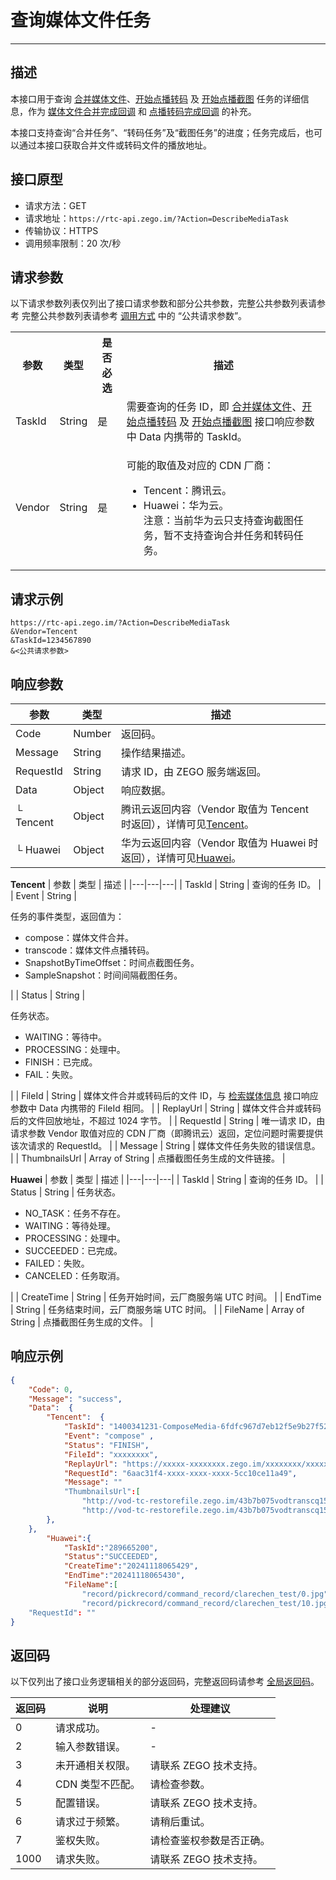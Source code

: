 # 查询媒体文件任务

- - -

## 描述

本接口用于查询 [合并媒体文件](https://doc-zh.zego.im/article/19641)、[开始点播转码](https://doc-zh.zego.im/article/19645) 及 [开始点播截图](https://doc-zh.zego.im/article/21352) 任务的详细信息，作为 [媒体文件合并完成回调](https://doc-zh.zego.im/article/19692) 和 [点播转码完成回调](https://doc-zh.zego.im/article/19694) 的补充。

本接口支持查询“合并任务”、“转码任务”及“截图任务”的进度；任务完成后，也可以通过本接口获取合并文件或转码文件的播放地址。

## 接口原型

- 请求方法：GET
- 请求地址：`https://rtc-api.zego.im/?Action=DescribeMediaTask`
- 传输协议：HTTPS
- 调用频率限制：20 次/秒

## 请求参数

以下请求参数列表仅列出了接口请求参数和部分公共参数，完整公共参数列表请参考 完整公共参数列表请参考 [调用方式](/real-time-video-server/api-reference/accessing-server-apis#公共请求参数) 中的 “公共请求参数”。


<table>
  
<tbody><tr>
<th>参数</th>
<th>类型</th>
<th>是否必选</th>
<th>描述</th>
</tr>
<tr>
<td>TaskId</td>
<td>String</td>
<td>是</td>
<td>需要查询的任务 ID，即 <a href="https://doc-zh.zego.im/article/19641" target="_blank">合并媒体文件</a>、<a href="https://doc-zh.zego.im/article/19645" target="_blank">开始点播转码</a> 及 <a href="https://doc-zh.zego.im/article/21352" target="_blank">开始点播截图</a> 接口响应参数中 Data 内携带的 TaskId。</td>
</tr>
<tr>
<td>Vendor</td>
<td>String</td>
<td>是</td>
<td><p>可能的取值及对应的 CDN 厂商：</p><ul><li>Tencent：腾讯云。<li>Huawei：华为云。</li>
注意：当前华为云只支持查询截图任务，暂不支持查询合并任务和转码任务。</li></ul></td>
</tr>
</tbody></table>


## 请求示例

```
https://rtc-api.zego.im/?Action=DescribeMediaTask
&Vendor=Tencent
&TaskId=1234567890
&<公共请求参数>
```

## 响应参数

| 参数 | 类型 | 描述 |
|---|---|---|
| Code | Number | 返回码。 |
| Message | String | 操作结果描述。 |
| RequestId | String | 请求 ID，由 ZEGO 服务端返回。 |
| Data | Object | 响应数据。 |
| └ Tencent | Object | 腾讯云返回内容（Vendor 取值为 Tencent 时返回），详情可见[Tencent](#tencent)。 |
| └ Huawei | Object | 华为云返回内容（Vendor 取值为 Huawei 时返回），详情可见[Huawei](#huawei)。 |

<a id="tencent"></a>
**Tencent**
| 参数 | 类型 | 描述 |
|---|---|---|
| TaskId | String | 查询的任务 ID。 |
| Event | String | <p>任务的事件类型，返回值为：</p><ul><li>compose：媒体文件合并。</li><li>transcode：媒体文件点播转码。</li><li>SnapshotByTimeOffset：时间点截图任务。</li><li>SampleSnapshot：时间间隔截图任务。</li></ul> |
| Status | String | <p>任务状态。</p><ul><li>WAITING：等待中。</li><li>PROCESSING：处理中。</li><li>FINISH：已完成。</li><li>FAIL：失败。</li></ul> |
| FileId | String | 媒体文件合并或转码后的文件 ID，与 <a href="https://doc-zh.zego.im/article/19637" target="_blank">检索媒体信息</a> 接口响应参数中 Data 内携带的 FileId 相同。 |
| ReplayUrl | String | 媒体文件合并或转码后的文件回放地址，不超过 1024 字节。 |
| RequestId | String | 唯一请求 ID，由请求参数 Vendor 取值对应的 CDN 厂商（即腾讯云）返回，定位问题时需要提供该次请求的 RequestId。 |
| Message | String | 媒体文件任务失败的错误信息。 |
| ThumbnailsUrl | Array of String | 点播截图任务生成的文件链接。 |

<a id="huawei"></a>
**Huawei**
| 参数 | 类型 | 描述 |
|---|---|---|
| TaskId | String | 查询的任务 ID。 |
| Status | String | 任务状态。<ul><li>NO_TASK：任务不存在。</li><li>WAITING：等待处理。</li><li>PROCESSING：处理中。</li><li>SUCCEEDED：已完成。</li><li>FAILED：失败。</li><li>CANCELED：任务取消。</li></ul> |
| CreateTime | String | 任务开始时间，云厂商服务端 UTC 时间。 |
| EndTime | String | 任务结束时间，云厂商服务端 UTC 时间。 |
| FileName | Array of String | 点播截图任务生成的文件。 |


## 响应示例

```json
{
    "Code": 0,
    "Message": "success",
    "Data":  {
        "Tencent":  {
            "TaskId": "1400341231-ComposeMedia-6fdfc967d7eb12f5e9b27f52519f1afatt0",
            "Event": "compose" ,
            "Status": "FINISH",
            "FileId": "xxxxxxxx",
            "ReplayUrl": "https://xxxxx-xxxxxxxx.zego.im/xxxxxxxx/xxxxxxx/xxxxxx.mp4",
            "RequestId": "6aac31f4-xxxx-xxxx-xxxx-5cc10ce11a49",
            "Message": ""
            "ThumbnailsUrl":[
                "http://vod-tc-restorefile.zego.im/43b7b075vodtranscq1500030200/93172bfa1397757897438985100/sampleSnapshot/sampleSnapshot_10_0.jpg",
                "http://vod-tc-restorefile.zego.im/43b7b075vodtranscq1500030200/93172bfa1397757897438985100/sampleSnapshot/sampleSnapshot_10_2.jpg"]
        },
    },
        "Huawei":{
            "TaskId":"289665200",
            "Status":"SUCCEEDED",
            "CreateTime":"20241118065429",
            "EndTime":"20241118065430",
            "FileName":[
                "record/pickrecord/command_record/clarechen_test/0.jpg",
                "record/pickrecord/command_record/clarechen_test/10.jpg",]}
    "RequestId": ""
}
```

## 返回码

以下仅列出了接口业务逻辑相关的部分返回码，完整返回码请参考 [全局返回码](https://doc-zh.zego.im/)。

|返回码|说明|处理建议|
|-----|------|-----|
| 0 | 请求成功。 |-|
| 2 | 输入参数错误。 |-|
| 3 | 未开通相关权限。 | 请联系 ZEGO 技术支持。|
| 4 | CDN 类型不匹配。 | 请检查参数。|
| 5 | 配置错误。 | 请联系 ZEGO 技术支持。|
| 6 | 请求过于频繁。 | 请稍后重试。|
| 7 | 鉴权失败。 | 请检查鉴权参数是否正确。|
| 1000  | 请求失败。 | 请联系 ZEGO 技术支持。|
